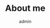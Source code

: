---
widget: about
widget_id: Change in About
headless: true
weight: 20
title: About me
active: true
author: admin
---